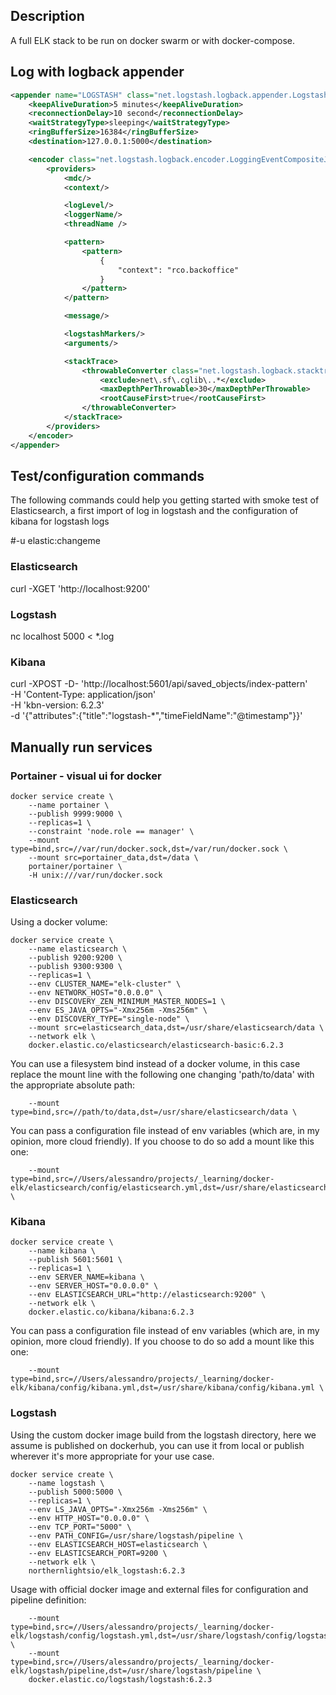 
## Description

A full ELK stack to be run on docker swarm or with docker-compose.

## Log with logback appender

```xml
<appender name="LOGSTASH" class="net.logstash.logback.appender.LogstashTcpSocketAppender">
    <keepAliveDuration>5 minutes</keepAliveDuration>
    <reconnectionDelay>10 second</reconnectionDelay>
    <waitStrategyType>sleeping</waitStrategyType>
    <ringBufferSize>16384</ringBufferSize>
    <destination>127.0.0.1:5000</destination>

    <encoder class="net.logstash.logback.encoder.LoggingEventCompositeJsonEncoder">
        <providers>
            <mdc/>
            <context/>

            <logLevel/>
            <loggerName/>
            <threadName />

            <pattern>
                <pattern>
                    {
                        "context": "rco.backoffice"
                    }
                </pattern>
            </pattern>

            <message/>

            <logstashMarkers/>
            <arguments/>

            <stackTrace>
                <throwableConverter class="net.logstash.logback.stacktrace.ShortenedThrowableConverter">
                    <exclude>net\.sf\.cglib\..*</exclude>
                    <maxDepthPerThrowable>30</maxDepthPerThrowable>
                    <rootCauseFirst>true</rootCauseFirst>
                </throwableConverter>
            </stackTrace>
        </providers>
    </encoder>
</appender>
```

## Test/configuration commands

The following commands could help you getting started with smoke test of Elasticsearch, a first import of log in logstash and the configuration of kibana for logstash logs

#-u elastic:changeme

### Elasticsearch

curl -XGET 'http://localhost:9200'

### Logstash

nc localhost 5000 < *.log

### Kibana

curl -XPOST -D- 'http://localhost:5601/api/saved_objects/index-pattern' \
    -H 'Content-Type: application/json' \
    -H 'kbn-version: 6.2.3' \
    -d '{"attributes":{"title":"logstash-*","timeFieldName":"@timestamp"}}'

## Manually run services

### Portainer - visual ui for docker

```
docker service create \
    --name portainer \
    --publish 9999:9000 \
    --replicas=1 \
    --constraint 'node.role == manager' \
    --mount type=bind,src=//var/run/docker.sock,dst=/var/run/docker.sock \
    --mount src=portainer_data,dst=/data \
    portainer/portainer \
    -H unix:///var/run/docker.sock
```

### Elasticsearch

Using a docker volume:

```
docker service create \
    --name elasticsearch \
    --publish 9200:9200 \
    --publish 9300:9300 \
    --replicas=1 \
    --env CLUSTER_NAME="elk-cluster" \
    --env NETWORK_HOST="0.0.0.0" \
    --env DISCOVERY_ZEN_MINIMUM_MASTER_NODES=1 \
    --env ES_JAVA_OPTS="-Xmx256m -Xms256m" \
    --env DISCOVERY_TYPE="single-node" \
    --mount src=elasticsearch_data,dst=/usr/share/elasticsearch/data \
    --network elk \
    docker.elastic.co/elasticsearch/elasticsearch-basic:6.2.3
```

You can use a filesystem bind instead of a docker volume, in this case replace the mount line with the following one changing 'path/to/data' with the appropriate absolute path:

```
    --mount type=bind,src=//path/to/data,dst=/usr/share/elasticsearch/data \
```

You can pass a configuration file instead of env variables (which are, in my opinion, more cloud friendly). If you choose to do so add a mount like this one:

```
    --mount type=bind,src=//Users/alessandro/projects/_learning/docker-elk/elasticsearch/config/elasticsearch.yml,dst=/usr/share/elasticsearch/config/elasticsearch.yml \
```

### Kibana

```
docker service create \
    --name kibana \
    --publish 5601:5601 \
    --replicas=1 \
    --env SERVER_NAME=kibana \
    --env SERVER_HOST="0.0.0.0" \
    --env ELASTICSEARCH_URL="http://elasticsearch:9200" \
    --network elk \
    docker.elastic.co/kibana/kibana:6.2.3
```

You can pass a configuration file instead of env variables (which are, in my opinion, more cloud friendly). If you choose to do so add a mount like this one:

```
    --mount type=bind,src=//Users/alessandro/projects/_learning/docker-elk/kibana/config/kibana.yml,dst=/usr/share/kibana/config/kibana.yml \
```

### Logstash 

Using the custom docker image build from the logstash directory, here we assume is published on dockerhub, you can use it from local or publish wherever it's more appropriate for your use case.

```
docker service create \
    --name logstash \
    --publish 5000:5000 \
    --replicas=1 \
    --env LS_JAVA_OPTS="-Xmx256m -Xms256m" \
    --env HTTP_HOST="0.0.0.0" \
    --env TCP_PORT="5000" \
    --env PATH_CONFIG=/usr/share/logstash/pipeline \
    --env ELASTICSEARCH_HOST=elasticsearch \
    --env ELASTICSEARCH_PORT=9200 \
    --network elk \
    northernlightsio/elk_logstash:6.2.3
```

Usage with official docker image and external files for configuration and pipeline definition:

```
    --mount type=bind,src=//Users/alessandro/projects/_learning/docker-elk/logstash/config/logstash.yml,dst=/usr/share/logstash/config/logstash.yml \
    --mount type=bind,src=//Users/alessandro/projects/_learning/docker-elk/logstash/pipeline,dst=/usr/share/logstash/pipeline \
    docker.elastic.co/logstash/logstash:6.2.3
```


